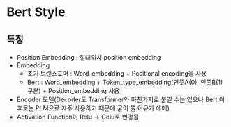 # Bert Style

## 특징
- Position Embedding : 절대위치 position embedding
- Embedding
  - 초기 트랜스포머 : Word_embedding + Positional encoding을 사용
  - Bert : Word_embedding + Token_type_embedding(인풋A(0), 인풋B(1) 구분) + Position_embedding 사용
- Encoder 모델(Decoder도 Transformer와 마찬가지로 붙일 수는 있으나 Bert 이후로는 PLM으로 자주 사용하기 때문에 굳이 쓸 이유가 애매)
- Activation Function이 Relu -> Gelu로 변경됨
